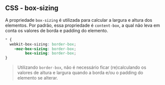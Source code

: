 ##  CSS - box-sizing

A propriedade `box-sizing` é utilizada para calcular a largura e altura dos elementos.
Por padrão, essa propriedade é `content-box`, a qual não leva em conta os valores de borda e padding do elemento.

```css
* {
  webkit-box-sizing: border-box;
    -moz-box-sizing: border-box;
         box-sizing: border-box;
}
```

> Utilizando `border-box`, não é necessário ficar (re)calculando os valores de altura e largura quando a borda e/ou o padding do elemento se alterar.
